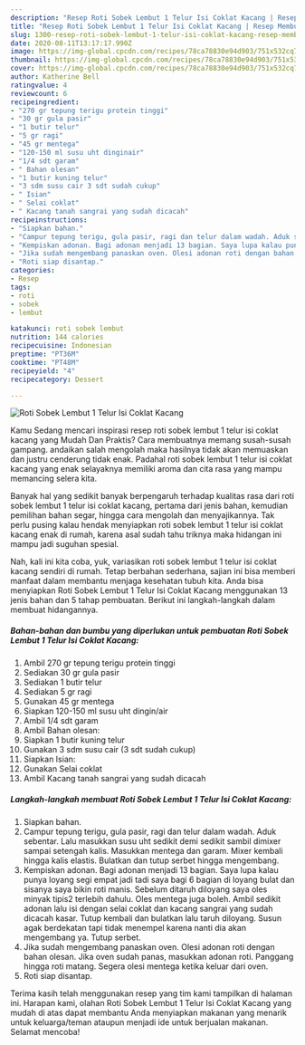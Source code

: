 ```yaml
---
description: "Resep Roti Sobek Lembut 1 Telur Isi Coklat Kacang | Resep Membuat Roti Sobek Lembut 1 Telur Isi Coklat Kacang Yang Menggugah Selera"
title: "Resep Roti Sobek Lembut 1 Telur Isi Coklat Kacang | Resep Membuat Roti Sobek Lembut 1 Telur Isi Coklat Kacang Yang Menggugah Selera"
slug: 1300-resep-roti-sobek-lembut-1-telur-isi-coklat-kacang-resep-membuat-roti-sobek-lembut-1-telur-isi-coklat-kacang-yang-menggugah-selera
date: 2020-08-11T13:17:17.990Z
image: https://img-global.cpcdn.com/recipes/78ca78830e94d903/751x532cq70/roti-sobek-lembut-1-telur-isi-coklat-kacang-foto-resep-utama.jpg
thumbnail: https://img-global.cpcdn.com/recipes/78ca78830e94d903/751x532cq70/roti-sobek-lembut-1-telur-isi-coklat-kacang-foto-resep-utama.jpg
cover: https://img-global.cpcdn.com/recipes/78ca78830e94d903/751x532cq70/roti-sobek-lembut-1-telur-isi-coklat-kacang-foto-resep-utama.jpg
author: Katherine Bell
ratingvalue: 4
reviewcount: 6
recipeingredient:
- "270 gr tepung terigu protein tinggi"
- "30 gr gula pasir"
- "1 butir telur"
- "5 gr ragi"
- "45 gr mentega"
- "120-150 ml susu uht dinginair"
- "1/4 sdt garam"
- " Bahan olesan"
- "1 butir kuning telur"
- "3 sdm susu cair 3 sdt sudah cukup"
- " Isian"
- " Selai coklat"
- " Kacang tanah sangrai yang sudah dicacah"
recipeinstructions:
- "Siapkan bahan."
- "Campur tepung terigu, gula pasir, ragi dan telur dalam wadah. Aduk sebentar. Lalu masukkan susu uht sedikit demi sedikit sambil dimixer sampai setengah kalis. Masukkan mentega dan garam. Mixer kembali hingga kalis elastis. Bulatkan dan tutup serbet hingga mengembang."
- "Kempiskan adonan. Bagi adonan menjadi 13 bagian. Saya lupa kalau punya loyang segi empat jadi tadi saya bagi 6 bagian di loyang bulat dan sisanya saya bikin roti manis. Sebelum ditaruh diloyang saya oles minyak tipis2 terlebih dahulu. Oles mentega juga boleh. Ambil sedikit adonan lalu isi dengan selai coklat dan kacang sangrai yang sudah dicacah kasar. Tutup kembali dan bulatkan lalu taruh diloyang. Susun agak berdekatan tapi tidak menempel karena nanti dia akan mengembang ya. Tutup serbet."
- "Jika sudah mengembang panaskan oven. Olesi adonan roti dengan bahan olesan. Jika oven sudah panas, masukkan adonan roti. Panggang hingga roti matang. Segera olesi mentega ketika keluar dari oven."
- "Roti siap disantap."
categories:
- Resep
tags:
- roti
- sobek
- lembut

katakunci: roti sobek lembut 
nutrition: 144 calories
recipecuisine: Indonesian
preptime: "PT36M"
cooktime: "PT48M"
recipeyield: "4"
recipecategory: Dessert

---
```



![Roti Sobek Lembut 1 Telur Isi Coklat Kacang](https://img-global.cpcdn.com/recipes/78ca78830e94d903/751x532cq70/roti-sobek-lembut-1-telur-isi-coklat-kacang-foto-resep-utama.jpg)

Kamu Sedang mencari inspirasi resep roti sobek lembut 1 telur isi coklat kacang yang Mudah Dan Praktis? Cara membuatnya memang susah-susah gampang. andaikan salah mengolah maka hasilnya tidak akan memuaskan dan justru cenderung tidak enak. Padahal roti sobek lembut 1 telur isi coklat kacang yang enak selayaknya memiliki aroma dan cita rasa yang mampu memancing selera kita.

Banyak hal yang sedikit banyak berpengaruh terhadap kualitas rasa dari roti sobek lembut 1 telur isi coklat kacang, pertama dari jenis bahan, kemudian pemilihan bahan segar, hingga cara mengolah dan menyajikannya. Tak perlu pusing kalau hendak menyiapkan roti sobek lembut 1 telur isi coklat kacang enak di rumah, karena asal sudah tahu triknya maka hidangan ini mampu jadi suguhan spesial.




Nah, kali ini kita coba, yuk, variasikan roti sobek lembut 1 telur isi coklat kacang sendiri di rumah. Tetap berbahan sederhana, sajian ini bisa memberi manfaat dalam membantu menjaga kesehatan tubuh kita. Anda bisa menyiapkan Roti Sobek Lembut 1 Telur Isi Coklat Kacang menggunakan 13 jenis bahan dan 5 tahap pembuatan. Berikut ini langkah-langkah dalam membuat hidangannya.

<!--inarticleads1-->

##### Bahan-bahan dan bumbu yang diperlukan untuk pembuatan Roti Sobek Lembut 1 Telur Isi Coklat Kacang:

1. Ambil 270 gr tepung terigu protein tinggi
1. Sediakan 30 gr gula pasir
1. Sediakan 1 butir telur
1. Sediakan 5 gr ragi
1. Gunakan 45 gr mentega
1. Siapkan 120-150 ml susu uht dingin/air
1. Ambil 1/4 sdt garam
1. Ambil  Bahan olesan:
1. Siapkan 1 butir kuning telur
1. Gunakan 3 sdm susu cair (3 sdt sudah cukup)
1. Siapkan  Isian:
1. Gunakan  Selai coklat
1. Ambil  Kacang tanah sangrai yang sudah dicacah




<!--inarticleads2-->

##### Langkah-langkah membuat Roti Sobek Lembut 1 Telur Isi Coklat Kacang:

1. Siapkan bahan.
1. Campur tepung terigu, gula pasir, ragi dan telur dalam wadah. Aduk sebentar. Lalu masukkan susu uht sedikit demi sedikit sambil dimixer sampai setengah kalis. Masukkan mentega dan garam. Mixer kembali hingga kalis elastis. Bulatkan dan tutup serbet hingga mengembang.
1. Kempiskan adonan. Bagi adonan menjadi 13 bagian. Saya lupa kalau punya loyang segi empat jadi tadi saya bagi 6 bagian di loyang bulat dan sisanya saya bikin roti manis. Sebelum ditaruh diloyang saya oles minyak tipis2 terlebih dahulu. Oles mentega juga boleh. Ambil sedikit adonan lalu isi dengan selai coklat dan kacang sangrai yang sudah dicacah kasar. Tutup kembali dan bulatkan lalu taruh diloyang. Susun agak berdekatan tapi tidak menempel karena nanti dia akan mengembang ya. Tutup serbet.
1. Jika sudah mengembang panaskan oven. Olesi adonan roti dengan bahan olesan. Jika oven sudah panas, masukkan adonan roti. Panggang hingga roti matang. Segera olesi mentega ketika keluar dari oven.
1. Roti siap disantap.




Terima kasih telah menggunakan resep yang tim kami tampilkan di halaman ini. Harapan kami, olahan Roti Sobek Lembut 1 Telur Isi Coklat Kacang yang mudah di atas dapat membantu Anda menyiapkan makanan yang menarik untuk keluarga/teman ataupun menjadi ide untuk berjualan makanan. Selamat mencoba!
